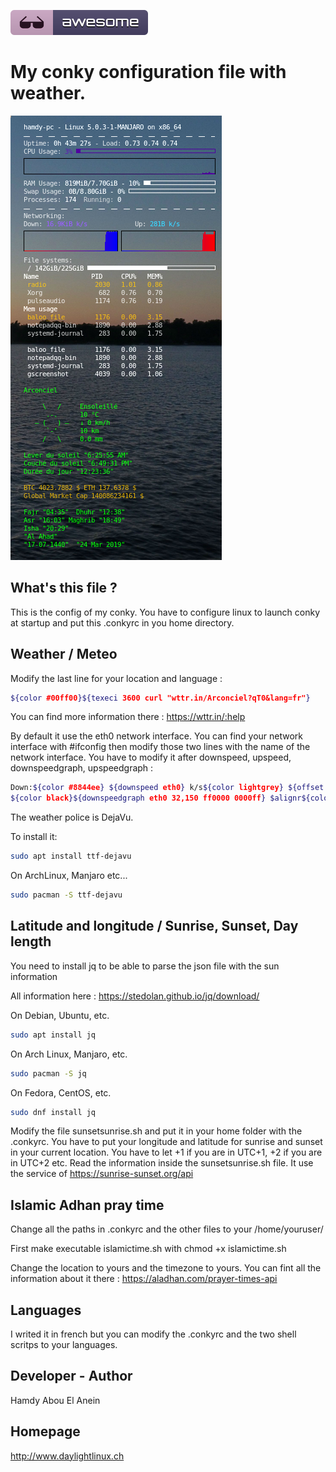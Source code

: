 ![Awesome](awesome.svg)

# My conky configuration file with weather. 


![Screenshot](screenshot3.png)


## What's this file ?

This is the config of my conky. You have to configure linux to launch conky at startup and put this .conkyrc in you home directory.  


## Weather / Meteo

Modify the last line for your location and language :

```sh
${color #00ff00}${texeci 3600 curl "wttr.in/Arconciel?qT0&lang=fr"}
```
You can find more information there : https://wttr.in/:help


By default it use the eth0 network interface. You can find your network interface with #ifconfig then modify those two lines with the name of the network interface. You have to modify it after downspeed, upspeed, downspeedgraph, upspeedgraph :

```sh
Down:${color #8844ee} ${downspeed eth0} k/s${color lightgrey} ${offset 70}Up:${color #22ccff} ${upspeed eth0} k/s
${color black}${downspeedgraph eth0 32,150 ff0000 0000ff} $alignr${color black}${upspeedgraph eth0 32,150 0000ff ff0000}
```

The weather police is DejaVu.


To install it:

```sh
sudo apt install ttf-dejavu
```

On ArchLinux, Manjaro etc...

```sh
sudo pacman -S ttf-dejavu
```

## Latitude and longitude / Sunrise, Sunset, Day length

You need to install jq to be able to parse the json file with the sun information

All information here : https://stedolan.github.io/jq/download/

On Debian, Ubuntu, etc.

```sh
sudo apt install jq
```

On Arch Linux, Manjaro, etc.


```sh
sudo pacman -S jq
```

On Fedora, CentOS, etc.

```sh
sudo dnf install jq
```

Modify the file sunsetsunrise.sh and put it in your home folder with the .conkyrc. You have to put your longitude and latitude for sunrise and sunset in your current location.
You have to let +1 if you are in UTC+1, +2 if you are in UTC+2 etc. 
Read the information inside the sunsetsunrise.sh file. It use the service of https://sunrise-sunset.org/api

## Islamic Adhan pray time

Change all the paths in .conkyrc and the other files to your /home/youruser/

First make executable islamictime.sh with chmod +x islamictime.sh

Change the location to yours and the timezone to yours. You can fint all the information about it there : https://aladhan.com/prayer-times-api

## Languages

I writed it in french but you can modify the .conkyrc and the two shell scritps to your languages.


## Developer - Author

Hamdy Abou El Anein


## Homepage

http://www.daylightlinux.ch 
